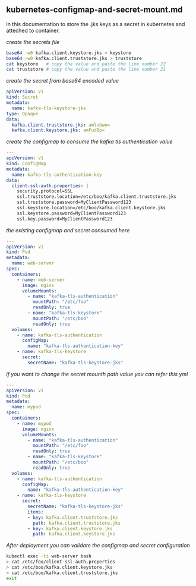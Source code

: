 ## kubernetes-configmap-and-secret-mount.md

in this documentation to store the .jks keys as a secret in kubernetes and atteched to container.

_create the secrets file_

```bash
base64 -w0 kafka.client.keystore.jks > keystore
base64 -w0 kafka.client.truststore.jks > truststore
cat keystore   # copy the value and paste the line number 22
cat truststore # copy the value and paste the line number 21
```

_create the secret from base64 encoded value_

```yml
apiVersion: v1
kind: Secret
metadata:
  name: kafka-tls-keystore-jks
type: Opaque
data:
  kafka.client.truststore.jks: amlubwo=   
  kafka.client.keystore.jks: amFudQo=
```

_create the configmap to consume the kafka tls authentication value_

```yml
---
apiVersion: v1
kind: ConfigMap
metadata:
  name: kafka-tls-authentication-key
data:
  client-ssl-auth.properties: |
    security.protocol=SSL
    ssl.truststore.location=/etc/boo/kafka.client.truststore.jks
    ssl.truststore.password=MyClientPassword123
    ssl.keystore.location=/etc/boo/kafka.client.keystore.jks
    ssl.keystore.password=MyClientPassword123
    ssl.key.password=MyClientPassword123
```

_the existing configmap and secret consumed here_

```yml
---
apiVersion: v1
kind: Pod
metadata:
  name: web-server
spec:
  containers:
    - name: web-server
      image: nginx
      volumeMounts:
        - name: "kafka-tls-authentication"
          mountPath: "/etc/foo"
          readOnly: true
        - name: "kafka-tls-keystore"
          mountPath: "/etc/boo"
          readOnly: true
  volumes:
    - name: kafka-tls-authentication
      configMap:
        name: "kafka-tls-authentication-key"
    - name: kafka-tls-keystore
      secret:
        secretName: "kafka-tls-keystore-jks"
```

_if you want to change the secret mounth path value you can refer this yml_

```yml
---
apiVersion: v1
kind: Pod
metadata:
  name: mypod
spec:
  containers:
    - name: mypod
      image: nginx
      volumeMounts:
        - name: "kafka-tls-authentication"
          mountPath: "/etc/foo"
          readOnly: true
        - name: "kafka-tls-keystore"
          mountPath: "/etc/boo"
          readOnly: true
  volumes:
    - name: kafka-tls-authentication
      configMap:
        name: "kafka-tls-authentication-key"
    - name: kafka-tls-keystore
      secret:
        secretName: "kafka-tls-keystore-jks"
        items:
        - key: kafka.client.truststore.jks
          path: kafka.client.truststore.jks
        - key: kafka.client.keystore.jks
          path: kafka.client.keystore.jks
```

_After deployment you can validate the configmap and secret configuration_

```bash
kubectl exec -ti web-server bash
> cat /etc/foo/client-ssl-auth.properties
> cat /etc/boo/kafka.client.keystore.jks
> cat /etc/boo/kafka.client.truststore.jks
exit
```
